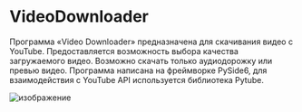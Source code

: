 # VideoDownloader
Программа «Video Downloader» предназначена для скачивания видео с YouTube. Предоставляется возможность выбора качества загружаемого видео. 
Возможно скачать только аудиодорожку или превью видео. Программа написана на фреймворке PySide6, для взаимодействия с YouTube API 
используется библиотека Pytube.


  ![изображение](https://github.com/LORD-dev86/VideoDownloader/assets/79583622/19995cdb-6d93-4fdb-8447-20b0bf26b76b)

